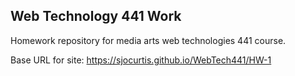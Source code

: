 ## Web Technology 441 Work
Homework repository for media arts web technologies 441 course.

Base URL for site:
https://sjocurtis.github.io/WebTech441/HW-1
